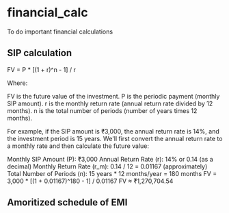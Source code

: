 # financial_calc
To do important financial calculations

## SIP calculation
FV = P * [(1 + r)^n - 1] / r

Where:

FV is the future value of the investment.
P is the periodic payment (monthly SIP amount).
r is the monthly return rate (annual return rate divided by 12 months).
n is the total number of periods (number of years times 12 months).

For example, if the SIP amount is ₹3,000,
the annual return rate is 14%, and the investment period is 15 years. 
We'll first convert the annual return rate to a monthly rate and then calculate the future value:

Monthly SIP Amount (P): ₹3,000
Annual Return Rate (r): 14% or 0.14 (as a decimal)
Monthly Return Rate (r_m): 0.14 / 12 = 0.01167 (approximately)
Total Number of Periods (n): 15 years * 12 months/year = 180 months
FV = 3,000 * [(1 + 0.01167)^180 - 1] / 0.01167
FV ≈ ₹1,270,704.54

## Amoritized schedule of EMI


